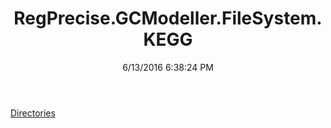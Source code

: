 ﻿---
title: RegPrecise.GCModeller.FileSystem.KEGG
date: 6/13/2016 6:38:24 PM
---

[Directories](T-RegPrecise.GCModeller.FileSystem.KEGG.Directories.html)
